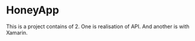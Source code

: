 # HoneyApp
This is a project contains of 2. One is realisation of API. And another is with Xamarin.

